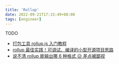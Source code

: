 ```yaml
---
title: 'Rollup'
date: 2022-09-21T17:15:49+08:00
tags: [engineer]
---
```


TODO

- [打包工具 rollup.js 入门教程](https://www.ruanyifeng.com/blog/2022/05/rollup.html)
- [rollup 最佳实践！可调试、编译的小型开源项目思路](https://mp.weixin.qq.com/s/nnZFbNpLnrgfcsi1_y3rrA)
- [说不清 rollup 能输出哪 6 种格式 😥 差点被鄙视](https://juejin.cn/post/7051236803344334862)
